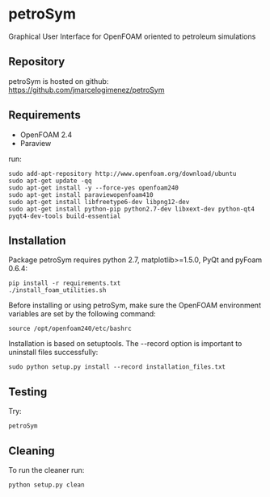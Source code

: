 # petroSym
Graphical User Interface for OpenFOAM oriented to petroleum simulations

Repository
----------

petroSym is hosted on github: https://github.com/jmarcelogimenez/petroSym

Requirements
------------

- OpenFOAM 2.4
- Paraview

run:

    sudo add-apt-repository http://www.openfoam.org/download/ubuntu
    sudo apt-get update -qq
    sudo apt-get install -y --force-yes openfoam240
    sudo apt-get install paraviewopenfoam410
    sudo apt-get install libfreetype6-dev libpng12-dev
    sudo apt-get install python-pip python2.7-dev libxext-dev python-qt4 pyqt4-dev-tools build-essential

Installation
------------

Package petroSym requires python 2.7, matplotlib>=1.5.0, PyQt and pyFoam 0.6.4:

    pip install -r requirements.txt
    ./install_foam_utilities.sh

Before installing or using petroSym, make sure the OpenFOAM environment variables are set by the following command:

    source /opt/openfoam240/etc/bashrc

Installation is based on setuptools. The --record option is important to uninstall files successfully:

    sudo python setup.py install --record installation_files.txt


Testing
-------

Try:

    petroSym

Cleaning
-------

To run the cleaner run:

    python setup.py clean
